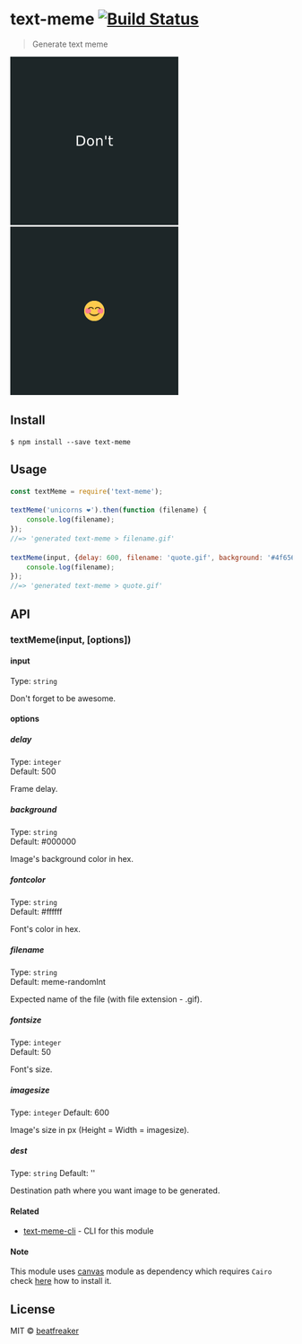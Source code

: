 # text-meme [![Build Status](https://travis-ci.org/beatfreaker/text-meme.svg?branch=master)](https://travis-ci.org/beatfreaker/text-meme)

> Generate text meme

<img src="meme.gif" width="300">
<img src="emoji.gif" width="300">

## Install

```
$ npm install --save text-meme
```


## Usage

```js
const textMeme = require('text-meme');

textMeme('unicorns ❤️').then(function (filename) {
    console.log(filename);
});
//=> 'generated text-meme > filename.gif'

textMeme(input, {delay: 600, filename: 'quote.gif', background: '#4f656d'}).then(function (filename) {
    console.log(filename);
});
//=> 'generated text-meme > quote.gif'
```


## API

### textMeme(input, [options])

#### input

Type: `string`

Don't forget to be awesome.

#### options

##### delay

Type: `integer`  
Default: 500

Frame delay.

##### background

Type: `string`  
Default: #000000

Image's background color in hex.

##### fontcolor

Type: `string`  
Default: #ffffff

Font's color in hex.

##### filename

Type: `string`  
Default: meme-randomInt

Expected name of the file (with file extension - .gif).

##### fontsize

Type: `integer`  
Default: 50

Font's size.

##### imagesize

Type: `integer`
Default: 600

Image's size in px (Height = Width = imagesize).

##### dest

Type: `string`
Default: ''

Destination path where you want image to be generated.

#### Related

- [text-meme-cli](https://github.com/beatfreaker/text-meme-cli) - CLI for this module

#### Note

This module uses [canvas](https://www.npmjs.com/package/canvas) module as dependency which requires `Cairo` check [here](https://www.npmjs.com/package/canvas#installation) how to install it.


## License

MIT © [beatfreaker](https://beatfreaker.github.io)
